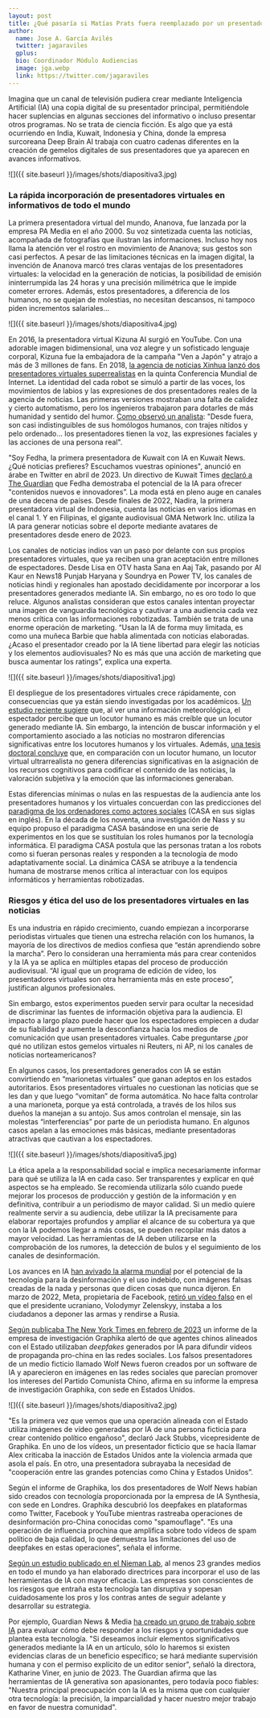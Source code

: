 ```yaml
---
layout: post
title: ¿Qué pasaría si Matías Prats fuera reemplazado por un presentador virtual? La irrupción en los informativos de los gemelos digitales mediante IA
author:
  name: Jose A. García Avilés
  twitter: jagaraviles
  gplus:  
  bio: Coordinador Módulo Audiencias
  image: jga.webp
  link: https://twitter.com/jagaraviles
---
```

Imagina que un canal de televisión pudiera crear mediante Inteligencia Artificial (IA) una copia digital de su presentador principal, permitiéndole hacer suplencias en algunas secciones del informativo o incluso presentar otros programas. No se trata de ciencia ficción. Es algo que ya está ocurriendo en India, Kuwait, Indonesia y China, donde la empresa surcoreana Deep Brain AI trabaja con cuatro cadenas diferentes en la creación de gemelos digitales de sus presentadores que ya aparecen en avances informativos.

![]({{ site.baseurl }}/images/shots/diapositiva3.jpg)

### **La rápida incorporación de presentadores virtuales en informativos de todo el mundo**

La primera presentadora virtual del mundo, Ananova, fue lanzada por la empresa PA Media en el año 2000. Su voz sintetizada cuenta las noticias, acompañada de fotografías que ilustran las informaciones. Incluso hoy nos llama la atención ver el rostro en movimiento de Ananova; sus gestos son casi perfectos. A pesar de las limitaciones técnicas en la imagen digital, la invención de Ananova marcó tres claras ventajas de los presentadores virtuales: la velocidad en la generación de noticias, la posibilidad de emisión ininterrumpida las 24 horas y una precisión milimétrica que le impide cometer errores. Además, estos presentadores, a diferencia de los humanos, no se quejan de molestias, no necesitan descansos, ni tampoco piden incrementos salariales…

![]({{ site.baseurl }}/images/shots/diapositiva4.jpg)

En 2016, la presentadora virtual Kizuna AI surgió en YouTube. Con una adorable imagen bidimensional, una voz alegre y un sofisticado lenguaje corporal, Kizuna fue la embajadora de la campaña "Ven a Japón" y atrajo a más de 3 millones de fans. En 2018, [la agencia de noticias Xinhua lanzó dos presentadores virtuales superrealistas](https://mip.umh.es/blog/2019/11/02/el-impacto-de-la-inteligencia-artificial-en-el-periodismo/) en la quinta Conferencia Mundial de Internet. La identidad del cada robot se simuló a partir de las voces, los movimientos de labios y las expresiones de dos presentadores reales de la agencia de noticias. Las primeras versiones mostraban una falta de calidez y cierto automatismo, pero los ingenieros trabajaron para dotarles de más humanidad y sentido del humor. [Como observó un analista](https://www.latimes.com/business/la-fi-ai-newsanchors-20181109-story.html): "Desde fuera, son casi indistinguibles de sus homólogos humanos, con trajes nítidos y pelo ordenado... los presentadores tienen la voz, las expresiones faciales y las acciones de una persona real".

"Soy Fedha, la primera presentadora de Kuwait con IA en Kuwait News. ¿Qué noticias prefieres? Escuchamos vuestras opiniones", anunció en árabe en Twitter en abril de 2023. Un directivo de Kuwait Times [declaró a The Guardian](https://www.adweek.com/tvspy/kuwait-news-outlet-unveils-ai-anchor-named-fedha/247939/) que Fedha demostraba el potencial de la IA para ofrecer "contenidos nuevos e innovadores”. La moda está en pleno auge en canales de una decena de países. Desde finales de 2022, Nadira, la primera presentadora virtual de Indonesia, cuenta las noticias en varios idiomas en el canal 1. Y en Filipinas, el gigante audiovisual GMA Network Inc. utiliza la IA para generar noticias sobre el deporte mediante avatares de presentadores desde enero de 2023.

Los canales de noticias indios van un paso por delante con sus propios presentadores virtuales, que ya reciben una gran aceptación entre millones de espectadores. Desde Lisa en OTV hasta Sana en Aaj Tak, pasando por AI Kaur en News18 Punjab Haryana y Soundrya en Power TV, los canales de noticias hindi y regionales han apostado decididamente por incorporar a los presentadores generados mediante IA. Sin embargo, no es oro todo lo que reluce. Algunos analistas consideran que estos canales intentan proyectar una imagen de vanguardia tecnológica y cautivar a una audiencia cada vez menos crítica con las informaciones robotizadas. También se trata de una enorme operación de marketing. “Usan la IA de forma muy limitada, es como una muñeca Barbie que habla alimentada con noticias elaboradas. ¿Acaso el presentador creado por la IA tiene libertad para elegir las noticias y los elementos audiovisuales? No es más que una acción de marketing que busca aumentar los ratings”, explica una experta.

![]({{ site.baseurl }}/images/shots/diapositiva1.jpg)

El despliegue de los presentadores virtuales crece rápidamente, con consecuencias que ya están siendo investigadas por los académicos. [Un estudio reciente sugiere](https://www.tandfonline.com/doi/abs/10.1080/03623319.2022.2027163) que, al ver una información meteorológica, el espectador percibe que un locutor humano es más creíble que un locutor generado mediante IA. Sin embargo, la intención de buscar información y el comportamiento asociado a las noticias no mostraron diferencias significativas entre los locutores humanos y los virtuales. Además, [una tesis doctoral concluye](https://www.ideals.illinois.edu/items/126773) que, en comparación con un locutor humano, un locutor virtual ultrarrealista no genera diferencias significativas en la asignación de los recursos cognitivos para codificar el contenido de las noticias, la valoración subjetiva y la emoción que las informaciones generaban.

Estas diferencias mínimas o nulas en las respuestas de la audiencia ante los presentadores humanos y los virtuales concuerdan con las predicciones del [paradigma de los ordenadores como actores sociales](https://stars.library.ucf.edu/cgi/viewcontent.cgi?article=1020&context=hmc) (CASA en sus siglas en inglés). En la década de los noventa, una investigación de Nass y su equipo propuso el paradigma CASA basándose en una serie de experimentos en los que se sustituían los roles humanos por la tecnología informática. El paradigma CASA postula que las personas tratan a los robots como si fueran personas reales y responden a la tecnología de modo adaptativamente social. La dinámica CASA se atribuye a la tendencia humana de mostrarse menos crítica al interactuar con los equipos informáticos y herramientas robotizadas.

### **Riesgos y ética del uso de los presentadores virtuales en las noticias**

Es una industria en rápido crecimiento, cuando empiezan a incorporarse periodistas virtuales que tienen una estrecha relación con los humanos, la mayoría de los directivos de medios confiesa que “están aprendiendo sobre la marcha”. Pero lo consideran una herramienta más para crear contenidos y la IA ya se aplica en múltiples etapas del proceso de producción audiovisual. “Al igual que un programa de edición de vídeo, los presentadores virtuales son otra herramienta más en este proceso”, justifican algunos profesionales.

Sin embargo, estos experimentos pueden servir para ocultar la necesidad de discriminar las fuentes de información objetiva para la audiencia. El impacto a largo plazo puede hacer que los espectadores empiecen a dudar de su fiabilidad y aumente la desconfianza hacia los medios de comunicación que usan presentadores virtuales. Cabe preguntarse ¿por qué no utilizan estos gemelos virtuales ni Reuters, ni AP, ni los canales de noticias norteamericanos?

En algunos casos, los presentadores generados con IA se están convirtiendo en “marionetas virtuales” que ganan adeptos en los estados autoritarios. Esos presentadores virtuales no cuestionan las noticias que se les dan y que luego “vomitan” de forma automática. No hace falta controlar a una marioneta, porque ya está controlada, a través de los hilos sus dueños la manejan a su antojo. Sus amos controlan el mensaje, sin las molestas “interferencias” por parte de un periodista humano. En algunos casos apelan a las emociones más básicas, mediante presentadoras atractivas que cautivan a los espectadores.

![]({{ site.baseurl }}/images/shots/diapositiva5.jpg)

La ética apela a la responsabilidad social e implica necesariamente informar para qué se utiliza la IA en cada caso. Ser transparentes y explicar en qué aspectos se ha empleado. Se recomienda utilizarla sólo cuando puede mejorar los procesos de producción y gestión de la información y en definitiva, contribuir a un periodismo de mayor calidad. Si un medio quiere realmente servir a su audiencia, debe utilizar la IA precisamente para elaborar reportajes profundos y ampliar el alcance de su cobertura ya que con la IA podemos llegar a más cosas, se pueden recopilar más datos a mayor velocidad. Las herramientas de IA deben utilizarse en la comprobación de los rumores, la detección de bulos y el seguimiento de los canales de desinformación.

Los avances en IA [han avivado la alarma mundial](https://mip.umh.es/blog/2019/12/01/deepfakes-c%C3%B3mo-los-medios-combaten-la-desinformaci%C3%B3n-m%C3%A1s-sofisticada/) por el potencial de la tecnología para la desinformación y el uso indebido, con imágenes falsas creadas de la nada y personas que dicen cosas que nunca dijeron. En marzo de 2022, Meta, propietaria de Facebook, [retiró un vídeo falso](https://www.elconfidencial.com/tecnologia/novaceno/2022-03-17/hackers-rusos-difunden-un-video-falso-de-zelensky-ordenando-la-rendicion_3393225/) en el que el presidente ucraniano, Volodymyr Zelenskyy, instaba a los ciudadanos a deponer las armas y rendirse a Rusia.

[Según publicaba The New York Times en febrero de 2023](https://www.nytimes.com/2023/02/07/technology/artificial-intelligence-training-deepfake.html) un informe de la empresa de investigación Graphika alertó de que agentes chinos alineados con el Estado utilizaban *deepfakes* generados por IA para difundir vídeos de propaganda pro-china en las redes sociales. Los falsos presentadores de un medio ficticio llamado Wolf News fueron creados por un software de IA y aparecieron en imágenes en las redes sociales que parecían promover los intereses del Partido Comunista Chino, afirma en su informe la empresa de investigación Graphika, con sede en Estados Unidos.

![]({{ site.baseurl }}/images/shots/diapositiva2.jpg)

"Es la primera vez que vemos que una operación alineada con el Estado utiliza imágenes de vídeo generadas por IA de una persona ficticia para crear contenido político engañoso", declaró Jack Stubbs, vicepresidente de Graphika. En uno de los vídeos, un presentador ficticio que se hacía llamar Alex criticaba la inacción de Estados Unidos ante la violencia armada que asola el país. En otro, una presentadora subrayaba la necesidad de "cooperación entre las grandes potencias como China y Estados Unidos”.

Según el informe de Graphika, los dos presentadores de Wolf News habían sido creados con tecnología proporcionada por la empresa de IA Synthesia, con sede en Londres. Graphika descubrió los deepfakes en plataformas como Twitter, Facebook y YouTube mientras rastreaba operaciones de desinformación pro-China conocidas como "spamouflage". "Es una operación de influencia prochina que amplifica sobre todo vídeos de spam político de baja calidad, lo que demuestra las limitaciones del uso de deepfakes en estas operaciones”, señala el informe.

[Según un estudio publicado en el Nieman Lab](https://www.niemanlab.org/2023/07/writing-guidelines-for-the-role-of-ai-in-your-newsroom-here-are-some-er-guidelines-for-that/), al menos 23 grandes medios en todo el mundo ya han elaborado directrices para incorporar el uso de las herramientas de IA con mayor eficacia. Las empresas son conscientes de los riesgos que entraña esta tecnología tan disruptiva y sopesan cuidadosamente los pros y los contras antes de seguir adelante y desarrollar su estrategia.

Por ejemplo, Guardian News & Media [ha creado un grupo de trabajo sobre IA](https://www.theguardian.com/help/insideguardian/2023/jun/16/the-guardians-approach-to-generative-ai) para evaluar cómo debe responder a los riesgos y oportunidades que plantea esta tecnología. "Si deseamos incluir elementos significativos generados mediante la IA en un artículo, sólo lo haremos si existen evidencias claras de un beneficio específico; se hará mediante supervisión humana y con el permiso explícito de un editor senior", señaló la directora, Katharine Viner, en junio de 2023. The Guardian afirma que las herramientas de IA generativa son apasionantes, pero todavía poco fiables: "Nuestra principal preocupación con la IA es la misma que con cualquier otra tecnología: la precisión, la imparcialidad y hacer nuestro mejor trabajo en favor de nuestra comunidad".